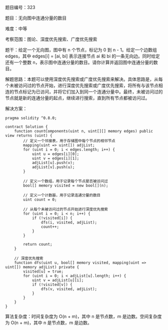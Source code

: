 题目编号：323

题目：无向图中连通分量的数目

难度：中等

考察范围：图论、深度优先搜索、广度优先搜索

题干：给定一个无向图，图中有 n 个节点，标记为 0 到 n - 1。给定一个边数组 edges，其中 edges[i] = [ai, bi] 表示连接节点 ai 和 bi 的一条无向边。同时给定还有一个整数 n，表示图中连通分量的数目。请你计算并返回图中连通分量的数目。

解题思路：本题可以使用深度优先搜索或广度优先搜索来解决。具体思路是，从每个未被访问过的节点开始，进行深度优先搜索或广度优先搜索，将所有与该节点相连的节点标记为已访问，并将它们加入到同一个连通分量中。最终，未被访问过的节点就是新的连通分量的起点，继续进行搜索，直到所有节点都被访问过。

解决方案：

```
pragma solidity ^0.8.0;

contract Solution {
    function countComponents(uint n, uint[][] memory edges) public view returns (uint) {
        // 定义一个邻接表，用于存储图中每个节点的相邻节点
        mapping(uint => uint[]) adjList;
        for (uint i = 0; i < edges.length; i++) {
            uint u = edges[i][0];
            uint v = edges[i][1];
            adjList[u].push(v);
            adjList[v].push(u);
        }
        
        // 定义一个数组，用于记录每个节点是否被访问过
        bool[] memory visited = new bool[](n);
        
        // 定义一个计数器，用于记录连通分量的数目
        uint count = 0;
        
        // 从每个未被访问过的节点开始进行深度优先搜索
        for (uint i = 0; i < n; i++) {
            if (!visited[i]) {
                dfs(i, visited, adjList);
                count++;
            }
        }
        
        return count;
    }
    
    // 深度优先搜索
    function dfs(uint u, bool[] memory visited, mapping(uint => uint[]) memory adjList) private {
        visited[u] = true;
        for (uint i = 0; i < adjList[u].length; i++) {
            uint v = adjList[u][i];
            if (!visited[v]) {
                dfs(v, visited, adjList);
            }
        }
    }
}
```

算法复杂度：时间复杂度为 O(n + m)，其中 n 是节点数，m 是边数。空间复杂度为 O(n + m)，其中 n 是节点数，m 是边数。